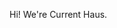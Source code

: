 Hi! We're Current Haus.

<!---
currenthaus/currenthaus is a ✨ special ✨ repository because its `README.md` (this file) appears on your GitHub profile.
You can click the Preview link to take a look at your changes.
--->
